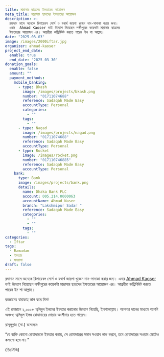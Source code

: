 ```yaml
---
title: মাদ্রাসার ছাত্রদের ইফতারের আয়োজন
meta_title: মাদ্রাসার ছাত্রদের ইফতারের আয়োজন
description: >-
  রমাদান মাসে অনেকে রিলায়েবল সোর্স ও যথার্থ জায়গা খুজেন দান-সাদাকা করার জন্য।
  এবার  Ahmad Kaoser ভাই উদ্যোগ নিয়েছেন লক্ষীপুরের কয়েকটা মাদ্রাসার ছাত্রদের
  ইফতারের আয়োজন এর। আগ্রহীরা কন্ট্রিবিউট করতে পারেন ইন শা আল্লাহ।
date: "2025-03-03"
image: /images/2000iftar.jpg
organizer: ahmad-kaoser
project_end_date:
  enable: true
  end_date: "2025-03-30"
donation_goals:
  enable: false
  amount: ""
  payment_methods:
    mobile_banking:
      - type: Bkash
        image: /images/projects/bkash.png
        number: "01711074688"
        reference: Sadaqah Made Easy
        accountType: Personal
        categories:
          - ""
        tags:
          - ""
      - type: Nagad
        image: /images/projects/nagad.png
        number: "01711074688"
        reference: Sadaqah Made Easy
        accountType: Personal
      - type: Rocket
        image: /images/rocket.png
        number: "017110746885"
        reference: Sadaqah Made Easy
        accountType: Personal
    bank:
      type: Bank
      image: /images/projects/bank.png
      details:
        name: Dhaka Bank PLC
        account: 005.214.0000063
        accountName: Ahmad Naser
        branch: "Lakshmipur Sadar "
        reference: Sadaqah Made Easy
        categories:
          - ""
          - ""
        tags:
          - ""
categories:
  - Iftar
tags:
  - Ramadan
  - ইফতার
  - মাদরাসা
draft: false
---
```


রমাদান মাসে অনেকে রিলায়েবল সোর্স ও যথার্থ জায়গা খুজেন দান-সাদাকা করার জন্য। এবার [Ahmad Kaoser](https://www.facebook.com/ahmad.bhuiyan?__cft__[0]=AZUJwlHwooUNOn0d3ktcItPTebxCDHf8ljSejaDcfZ-lsTMcTC_pcRqGnugYQ5qJDQrl4thvwyomenpOTGz2qbizdu6EVGAgdeXDLh9PQ5C6enHEw4pzR3UA6HjXemfQWmoCeaV5AeIeNRR47pbWUWybrTq07ZHHarZeTmtJtXtI4w&__tn__=-]K-R) ভাই উদ্যোগ নিয়েছেন লক্ষীপুরের কয়েকটা মাদ্রাসার ছাত্রদের ইফতারের আয়োজন এর। আগ্রহীরা কন্ট্রিবিউট করতে পারেন ইন শা আল্লাহ।

রমজানের বারাকাহ ভাগ করে নিন!

এই রমজানে ২,০০০+ ত্বলিবুল ইলমের ইফতার করানোর উদ্যোগ নিয়েছি, ইনশাআল্লাহ। আপনার দানের মাধ্যমে আপনি অসংখ্য ত্বলিবুল ইলম রোযাদারের দোয়ার অংশীদার হতে পারেন।

রাসূলুল্লাহ (সা.) বলেছেন:

“যে ব্যক্তি কোনো রোযাদারকে ইফতার করায়, সে রোযাদারের সমান সওয়াব লাভ করবে, তবে রোযাদারের সওয়াব মোটেও কমানো হবে না।”

(তিরমিজি)
